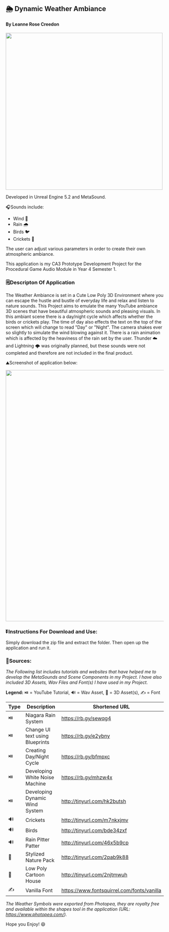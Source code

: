 ## 🌦️ Dynamic Weather Ambiance ##
#### By Leanne Rose Creedon ####

<img src="https://github.com/LeanneCreedon/PGACA3LeanneCreedon/assets/78487811/b8d3b3fe-79aa-46d3-961b-04d3422a7dc6" width="500" />

Developed in Unreal Engine 5.2 and MetaSound.

🎧Sounds include:

- Wind 🍂
- Rain 🌧️
- Birds 🐦
- Crickets 🦗

The user can adjust various parameters in order to create their own atmospheric ambiance.

This application is my CA3 Prototype Development Project for the Procedural Game Audio Module in Year 4 Semester 1. 

### 🗒️Descripton Of Application ###
The Weather Ambiance is set in a Cute Low Poly 3D Environment where you can escape the hustle and bustle of everyday life and relax and listen to nature sounds. This Project aims to emulate the many YouTube ambiance 3D scenes that have beautiful atmospheric sounds and pleasing visuals. In this ambiant scene there is a day/night cycle which affects whether the birds or crickets play. The time of day also effects the text on the top of the screen which will change to read "Day" or "Night". The camera shakes ever so slightly to simulate the wind blowing against it. There is a rain animation which is affected by the heaviness of the rain set by the user. Thunder ☁️ and Lightning 🌩️ was originally planned, but these sounds were not completed and therefore are not included in the final product.

⛰️Screenshot of application below:

<img src="https://github.com/LeanneCreedon/PGACA3LeanneCreedon/assets/78487811/02fd9a23-58d0-4021-abc6-3d142263e7b4" width="800" />

### ⏬Instructions For Download and Use:  ###
Simply download the zip file and extract the folder. Then open up the application and run it.

### 📔Sources: ###

_The Following list includes tutorials and websites that have helped me to develop the MetaSounds and Scene Components in my Project._
_I have also included 3D Assets, Wav Files and Font(s) I have used in my Project._

**Legend:** ⏯️ = YouTube Tutorial, 🔊 = Wav Asset, 🌲 = 3D Asset(s), ✍️ = Font

| Type | Description | Shortened URL |
| --- | --- | --- |
| ⏯️ | Niagara Rain System | https://rb.gy/sewqg4 |
| ⏯️ | Change UI text using Blueprints | https://rb.gy/e2ybny |
| ⏯️ | Creating Day/Night Cycle | https://rb.gy/bfmpxc |
| ⏯️ | Developing White Noise Machine | https://rb.gy/mhzw4x |
| ⏯️ | Developing Dynamic Wind System | http://tinyurl.com/hk2butsh |
| 🔊 | Crickets | http://tinyurl.com/m7nkxjmv |
| 🔊 | Birds | http://tinyurl.com/bde34zxf |
| 🔊 | Rain Pitter Patter | http://tinyurl.com/46x5b9cp |
| 🌲 | Stylized Nature Pack | http://tinyurl.com/2pab9k88 |
| 🌲 | Low Poly Cartoon House | http://tinyurl.com/2njtmwuh |
| ✍️ | Vanilla Font | https://www.fontsquirrel.com/fonts/vanilla |

_The Weather Symbols were exported from Photopea, they are royalty free and available within the shapes tool in the application (URL: https://www.photopea.com/)._


Hope you Enjoy! 😄

